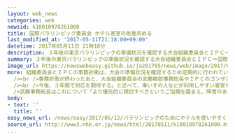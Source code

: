 ```yaml
---
layout: web_news
categories: web
newsid: k10010978261000
title: 国際パラリンピック委員会 ホテル客室の改善求める
last_modified_at: '2017-05-11T21:18:00+09:00'
datetime: 2017年05月11日 21時18分
description: ３年後の東京パラリンピックの準備状況を確認する大会組織委員会とＩＰＣ＝国際パラリンピック委員会の事務折衝が１１日で終わり、ＩＰＣのハビエル・ゴンザレスＣＥＯ＝最高執行責任者は準備状況を評価したうえで、民間のホテルの客室を、障害のある人が利用しやすくすることを求めました。
summary: ３年後の東京パラリンピックの準備状況を確認する大会組織委員会とＩＰＣ＝国際パラリンピック委員会の事務折衝が１１日で終わり、ＩＰＣのハビエル・ゴンザレスＣＥＯ＝最高執行責任者は準備状況を評価したうえで、民間のホテルの客室を、障害のある人が利用しやすくすることを求めました。
image_url: https://newswebeasy.github.io/ja201705/news/web/image/2017/05/12/k10010978261000.jpg
more: 組織委員会とＩＰＣの事務折衝は、大会の準備状況を確認するため定期的に行われていて、１０日から２日間にわたって会場整備や輸送、それに宿泊など２１のテーマで議論が行われました。<br
  /><br />事務折衝が終わったあと、大会組織委員会の武藤敏郎事務総長やＩＰＣのゴンザレスＣＥＯなどが記者会見しました。<br /><br />ＩＰＣのゴンザレスＣＥＯは「大会の３年前だが、日本はパラリンピックに対する関心が高い」と評価した一方で、「障害のある人が利用しやすいかという点で、特に民間のホテルが遅れているという印象だ。<br
  /><br />今後、３年間で対応を期待する」と述べて、車いすの人などが利用しやすい客室をより安く、簡単に予約できるようにするべきだと指摘しました。<br /><br
  />武藤事務総長はこれについて「より優先的に検討すべきというご指摘を踏まえ、障害のある人が利用しやすい環境を作りたい」と話しました。<br /><br />また、パラリンピックの普及に向け「特に若い世代にパラリンピックを知ってもらうため、教育プログラムを推進し、より多くの子どもたちが大会に関わる仕組みを考えたい」と話しました。
body:
- text: ''
  title: ''
easy_news_url: /news/easy/2017/05/12/パラリンピックのためにホテルを使いやすくしてほしい/
source_url: http://www3.nhk.or.jp/news/html/20170511/k10010978261000.html
...
```

